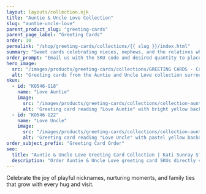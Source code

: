 ```yaml
---
layout: layouts/collection.njk
title: "Auntie & Uncle Love Collection"
slug: "auntie-uncle-love"
parent_product_slug: "greeting-cards"
parent_page_label: "Greeting Cards"
order: 10
permalink: "/shop/greeting-cards/collections/{{ slug }}/index.html"
summary: "Sweet cards celebrating nieces, nephews, and the relatives who adore them."
order_prompt: "Email us with the SKU code and desired quantity to place your order."
hero_image:
  src: "/images/products/greeting-cards/collections/GREETING CARDS - Collection ‘Auntie & Uncle love’.jpg"
  alt: "Greeting cards from the Auntie and Uncle Love collection surrounded by pastel envelopes."
skus:
  - id: "KO546-G18"
    name: "Love Auntie"
    image:
      src: "/images/products/greeting-cards/collections/collection-auntie-uncle-love/KO546-G18_Greeting card 5x7 _Collection Auntie & Uncle love_Love auntie_chubby legs front_coloured yellow back.jpg"
      alt: 'Greeting card reading "Love Auntie" with bright yellow background and baby feet illustration.'
  - id: "KO546-G22"
    name: "Love Uncle"
    image:
      src: "/images/products/greeting-cards/collections/collection-auntie-uncle-love/KO546-G22_Greeting card 5x7 _Collection Auntie & Uncle love_Love uncle_chubby legs front_coloured yellow back.jpg"
      alt: 'Greeting card reading "Love Uncle" with pastel yellow backdrop and playful baby legs.'
order_subject_prefix: "Greeting Card Order"
seo:
  title: "Auntie & Uncle Love Greeting Card Collection | Kati Sunray STUDIO"
  description: "Order Auntie & Uncle Love greeting card SKUs directly via email."
---
```


Celebrate the joy of playful nicknames, nurturing moments, and family ties that grow with every hug and visit.
